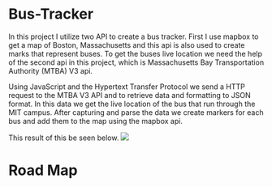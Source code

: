 # Bus-Tracker
In this project I utilize two API to create a bus tracker. First I use mapbox to get a map of Boston, Massachusetts and this api is also used to create marks that represent buses.  To get the buses live location we need the help of the second api in this project, which is Massachusetts Bay Transportation Authority (MTBA) V3 api.

Using JavaScript and the Hypertext Transfer Protocol we send a HTTP request to the MTBA V3 API and to retrieve data and formatting to JSON format. In this data we get the live location of the bus that run through the MIT campus.  After capturing and parse the data we create markers for each bus and add them to the map using the mapbox api.

This result of this be seen below.
<img src="BusTracker.png"> <img>


# Road Map
